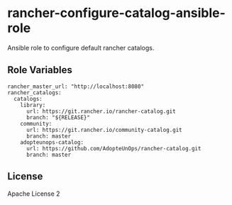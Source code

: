 # rancher-configure-catalog-ansible-role

Ansible role to configure default rancher catalogs.

Role Variables
--------------

```
rancher_master_url: "http://localhost:8080"
rancher_catalogs:
  catalogs:
    library:
      url: https://git.rancher.io/rancher-catalog.git
      branch: "${RELEASE}"
    community:
      url: https://git.rancher.io/community-catalog.git
      branch: master
    adopteunops-catalog:
      url: https://github.com/AdopteUnOps/rancher-catalog.git
      branch: master
```
License
-------

Apache License 2
